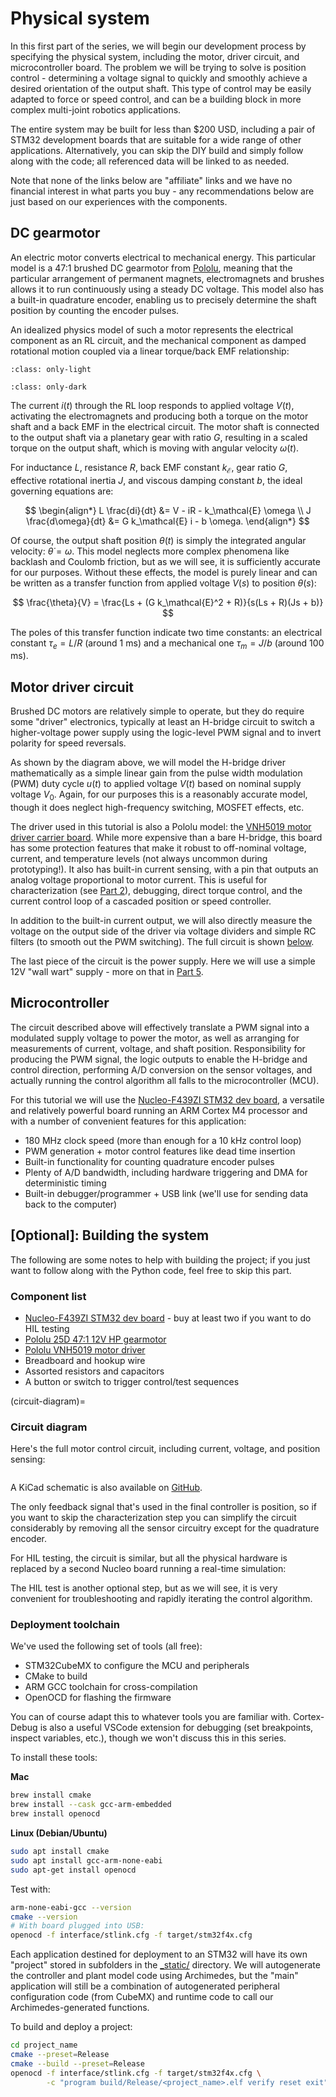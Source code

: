# Physical system

In this first part of the series, we will begin our development process by specifying the physical system, including the motor, driver circuit, and microcontroller board.
The problem we will be trying to solve is position control - determining a voltage signal to quickly and smoothly achieve a desired orientation of the output shaft.
This type of control may be easily adapted to force or speed control, and can be a building block in more complex multi-joint robotics applications.

The entire system may be built for less than $200 USD, including a pair of STM32 development boards that are suitable for a wide range of other applications.
Alternatively, you can skip the DIY build and simply follow along with the code; all referenced data will be linked to as needed.

Note that none of the links below are "affiliate" links and we have no financial interest in what parts you buy - any recommendations below are just based on our experiences with the components.

## DC gearmotor

An electric motor converts electrical to mechanical energy.
This particular model is a 47:1 brushed DC gearmotor from [Pololu](https://www.pololu.com/product/4845), meaning that the particular arrangement of permanent magnets, electromagnets and brushes allows it to run continuously using a steady DC voltage.
This model also has a built-in quadrature encoder, enabling us to precisely determine the shaft position by counting the encoder pulses.

An idealized physics model of such a motor represents the electrical component as an RL circuit, and the mechanical component as damped rotational motion coupled via a linear torque/back EMF relationship:

```{image} _static/dc_motor.png
:class: only-light
```

```{image} _static/dc_motor_dark.png
:class: only-dark
```

The current $i(t)$ through the RL loop responds to applied voltage $V(t)$, activating the electromagnets and producing both a torque on the motor shaft and a back EMF in the electrical circuit.
The motor shaft is connected to the output shaft via a planetary gear with ratio $G$, resulting in a scaled torque on the output shaft, which is moving with angular velocity $\omega(t)$.

For inductance $L$, resistance $R$, back EMF constant $k_\mathcal{E}$, gear ratio $G$, effective rotational inertia $J$, and viscous damping constant $b$, the ideal governing equations are:

$$
\begin{align*}
L \frac{di}{dt} &= V - iR - k_\mathcal{E} \omega \\
J \frac{d\omega}{dt} &= G k_\mathcal{E} i - b \omega.
\end{align*}
$$

Of course, the output shaft position $\theta(t)$ is simply the integrated angular velocity: $\dot{\theta} = \omega$.
This model neglects more complex phenomena like backlash and Coulomb friction, but as we will see, it is sufficiently accurate for our purposes.
Without these effects, the model is purely linear and can be written as a transfer function from applied voltage $V(s)$ to position $\theta(s)$:

$$
\frac{\theta}{V} = \frac{Ls + (G k_\mathcal{E}^2 + R)}{s(Ls + R)(Js + b)}
$$

The poles of this transfer function indicate two time constants: an electrical constant $\tau_e = L / R$ (around 1 ms) and a mechanical one $\tau_m = J / b$ (around 100 ms).

## Motor driver circuit

Brushed DC motors are relatively simple to operate, but they do require some "driver" electronics, typically at least an H-bridge circuit to switch a higher-voltage power supply using the logic-level PWM signal and to invert polarity for speed reversals.

As shown by the diagram above, we will model the H-bridge driver mathematically as a simple linear gain from the pulse width modulation (PWM) duty cycle $u(t)$ to applied voltage $V(t)$ based on nominal supply voltage $V_0$.
Again, for our purposes this is a reasonably accurate model, though it does neglect high-frequency switching, MOSFET effects, etc.

The driver used in this tutorial is also a Pololu model: the [VNH5019 motor driver carrier board](https://www.pololu.com/product/1451).
While more expensive than a bare H-bridge, this board has some protection features that make it robust to off-nominal voltage, current, and temperature levels (not always uncommon during prototyping!).
It also has built-in current sensing, with a pin that outputs an analog voltage proportional to motor current.
This is useful for characterization (see [Part 2](../../generated/notebooks/workflow/workflow02.md)), debugging, direct torque control, and the current control loop of a cascaded position or speed controller.

In addition to the built-in current output, we will also directly measure the voltage on the output side of the driver via voltage dividers and simple RC filters (to smooth out the PWM switching).
The full circuit is shown [below](#circuit-diagram).

The last piece of the circuit is the power supply.
Here we will use a simple 12V "wall wart" supply - more on that in [Part 5](../../generated/notebooks/workflow/workflow05.md).

## Microcontroller

The circuit described above will effectively translate a PWM signal into a modulated supply voltage to power the motor, as well as arranging for measurements of current, voltage, and shaft position.
Responsibility for producing the PWM signal, the logic outputs to enable the H-bridge and control direction, performing A/D conversion on the sensor voltages, and actually running the control algorithm all falls to the microcontroller (MCU).

For this tutorial we will use the [Nucleo-F439ZI STM32 dev board](https://www.digikey.com/en/products/detail/stmicroelectronics/NUCLEO-F439ZI/9520178?s=N4IgTCBcDaIM4BcC2BmMAzALCgnALwEsQBdAXyA), a versatile and relatively powerful board running an ARM Cortex M4 processor and with a number of convenient features for this application:

- 180 MHz clock speed (more than enough for a 10 kHz control loop)
- PWM generation + motor control features like dead time insertion
- Built-in functionality for counting quadrature encoder pulses
- Plenty of A/D bandwidth, including hardware triggering and DMA for deterministic timing
- Built-in debugger/programmer + USB link (we'll use for sending data back to the computer)

## \[Optional\]: Building the system

The following are some notes to help with building the project; if you just want to follow along with the Python code, feel free to skip this part.

### Component list

- [Nucleo-F439ZI STM32 dev board](https://www.digikey.com/en/products/detail/stmicroelectronics/NUCLEO-F439ZI/9520178?s=N4IgTCBcDaIM4BcC2BmMAzALCgnALwEsQBdAXyA) - buy at least two if you want to do HIL testing
- [Pololu 25D 47:1 12V HP gearmotor](https://www.pololu.com/product/4845)
- [Pololu VNH5019 motor driver](https://www.pololu.com/product/1451)
- Breadboard and hookup wire
- Assorted resistors and capacitors
- A button or switch to trigger control/test sequences

(circuit-diagram)=
### Circuit diagram 

Here's the full motor control circuit, including current, voltage, and position sensing:

```{image} _static/ctrl_schematic.png
```

A KiCad schematic is also available on [GitHub](https://github.com/PineTreeLabs/archimedes/tree/main/docs/source/notebooks/workflow/_static/motor_control.kicad_sch).

The only feedback signal that's used in the final controller is position, so if you want to skip the characterization step you can simplify the circuit considerably by removing all the sensor circuitry except for the quadrature encoder.

For HIL testing, the circuit is similar, but all the physical hardware is replaced by a second Nucleo board running a real-time simulation:

<!-- TODO: HIL Schematic -->

The HIL test is another optional step, but as we will see, it is very convenient for troubleshooting and rapidly iterating the control algorithm.

### Deployment toolchain

We've used the following set of tools (all free):

- STM32CubeMX to configure the MCU and peripherals
- CMake to build
- ARM GCC toolchain for cross-compilation
- OpenOCD for flashing the firmware

You can of course adapt this to whatever tools you are familiar with.
Cortex-Debug is also a useful VSCode extension for debugging (set breakpoints, inspect variables, etc.), though we won't discuss this in this series.

To install these tools:

**Mac**

```bash
brew install cmake
brew install --cask gcc-arm-embedded
brew install openocd
```

**Linux (Debian/Ubuntu)**

```bash
sudo apt install cmake
sudo apt install gcc-arm-none-eabi
sudo apt-get install openocd
```

Test with:

```bash
arm-none-eabi-gcc --version
cmake --version
# With board plugged into USB:
openocd -f interface/stlink.cfg -f target/stm32f4x.cfg
```

Each application destined for deployment to an STM32 will have its own "project" stored in subfolders in the [_static/](https://github.com/PineTreeLabs/archimedes/tree/main/docs/source/notebooks/workflow/_static/) directory.
We will autogenerate the controller and plant model code using Archimedes, but the "main" application will still be a combination of autogenerated peripheral configuration code (from CubeMX) and runtime code to call our Archimedes-generated functions.

To build and deploy a project:

```bash
cd project_name
cmake --preset=Release
cmake --build --preset=Release
openocd -f interface/stlink.cfg -f target/stm32f4x.cfg \
        -c "program build/Release/<project_name>.elf verify reset exit"
```